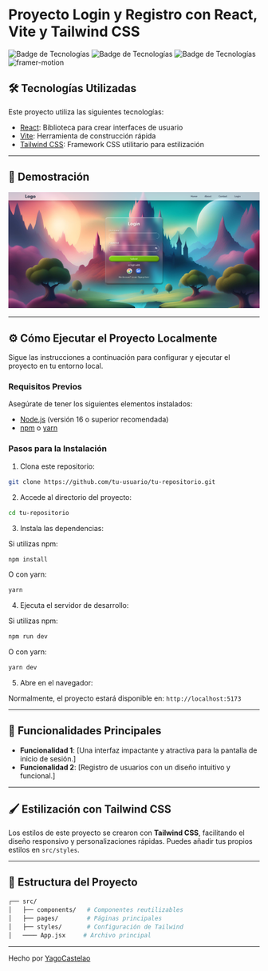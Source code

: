 # Proyecto Login y Registro con React, Vite y Tailwind CSS

![Badge de Tecnologías](https://img.shields.io/badge/React-v18-blue?style=flat-square&logo=react) ![Badge de Tecnologías](https://img.shields.io/badge/TailwindCSS-v3-green?style=flat-square&logo=tailwindcss) ![Badge de Tecnologías](https://img.shields.io/badge/Vite-v4-purple?style=flat-square&logo=vite) ![framer-motion](https://img.shields.io/badge/dependency-framer--motion-blue)

## 🛠️ Tecnologías Utilizadas

Este proyecto utiliza las siguientes tecnologías:

- [React](https://reactjs.org/): Biblioteca para crear interfaces de usuario
- [Vite](https://vitejs.dev/): Herramienta de construcción rápida
- [Tailwind CSS](https://tailwindcss.com/): Framework CSS utilitario para estilización

---

## 🚀 Demostración

![Captura del Proyecto](./screenshot.png)


---

## ⚙️ Cómo Ejecutar el Proyecto Localmente

Sigue las instrucciones a continuación para configurar y ejecutar el proyecto en tu entorno local.

### Requisitos Previos
Asegúrate de tener los siguientes elementos instalados:

- [Node.js](https://nodejs.org/) (versión 16 o superior recomendada)
- [npm](https://www.npmjs.com/) o [yarn](https://yarnpkg.com/)

### Pasos para la Instalación

1. Clona este repositorio:

```bash
git clone https://github.com/tu-usuario/tu-repositorio.git
```

2. Accede al directorio del proyecto:

```bash
cd tu-repositorio
```

3. Instala las dependencias:

Si utilizas npm:
```bash
npm install
```

O con yarn:
```bash
yarn
```

4. Ejecuta el servidor de desarrollo:

Si utilizas npm:
```bash
npm run dev
```

O con yarn:
```bash
yarn dev
```

5. Abre en el navegador:

Normalmente, el proyecto estará disponible en: `http://localhost:5173`

---

## 🌟 Funcionalidades Principales

- **Funcionalidad 1**: [Una interfaz impactante y atractiva para la pantalla de inicio de sesión.]
- **Funcionalidad 2**: [Registro de usuarios con un diseño intuitivo y funcional.]

---

## 🖌️ Estilización con Tailwind CSS

Los estilos de este proyecto se crearon con **Tailwind CSS**, facilitando el diseño responsivo y personalizaciones rápidas. Puedes añadir tus propios estilos en `src/styles`.

---

## 🧩 Estructura del Proyecto

```bash
┌── src/
│   ├── components/   # Componentes reutilizables
│   ├── pages/        # Páginas principales
│   ├── styles/       # Configuración de Tailwind
│   ──── App.jsx     # Archivo principal
```

---

Hecho por [YagoCastelao](https://github.com/YagoCastelao)

